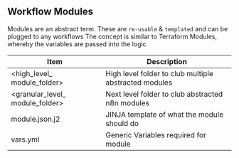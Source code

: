## Workflow Modules

Modules are an abstract term. These are `re-usable` & `templated` and can be plugged to any workflows
The concept is similar to Terraform Modules, whereby the variables are passed into the logic

| Item         | Description     |
|--------------|-----------|
| <high_level_ module_folder>       | High level folder to club multiple abstracted modules      |
| <granular_level_ module_folder>       | Next level folder to club abstracted n8n modules      |
| module.json.j2             | JINJA template of what the module should do |
| vars.yml      | Generic Variables required for module  |